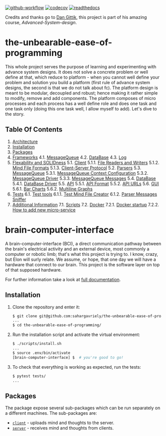 [![github-workflow](https://github.com/sahargavriely/the-unbearable-ease-of-programming/actions/workflows/github-action.yml/badge.svg)](https://github.com/sahargavriely/the-unbearable-ease-of-programming/actions/workflows/github-action.yml)
[![codecov](https://codecov.io/gh/sahargavriely/the-unbearable-ease-of-programming/graph/badge.svg?token=W0V7MR7T8S)](https://codecov.io/gh/sahargavriely/the-unbearable-ease-of-programming)
[![readthedocs](https://readthedocs.org/projects/the-unbearable-ease-of-programming/badge/?version=latest)](https://the-unbearable-ease-of-programming.readthedocs.io/en/latest/?badge=latest)

Credits and thanks go to [Dan Gittik](https://github.com/dan-gittik), this project is part of his amazing course, _Advanced-System-design_.

# the-unbearable-ease-of-programming

This whole project serves the purpose of learning and experimenting with advance system designs.
It does not solve a concrete problem or well define at that, which reduce to platform - when you cannot well define your problem and solution you build a platform (first rule of advance system designs, the second is that we do not talk about fc).
The platform design is meant to be modular, decoupled and robust; hence making it rather simple to modify, remove and add components.
The platform composes of micro processes and each process has a well define role and does one task and one task only (doing this one task well, I allow myself to add).
Let's dive to the story.

## Table Of Contents

1. [Architecture](/brain_computer_interface/README.md#architecture)
2. [Installation](/brain_computer_interface/README.md#installation)
3. [Packages](/brain_computer_interface/README.md#3-Packages)
4. [Frameworks](/brain_computer_interface/README.md#4-frameworks)
4.1. [MessageQueue](/brain_computer_interface/README.md#41-messagequeue)
4.2. [DataBase](/brain_computer_interface/README.md#42-database)
4.3. [Log](/brain_computer_interface/README.md#43-log)
5. [Flexability and SOLIDness](/brain_computer_interface/README.md#5-flexability-and-solidness)
5.1. [Client](/brain_computer_interface/README.md#51-client)
5.1.1. [File Readers and Writers](/brain_computer_interface/README.md#511-file-readers-and-writers)
5.1.2. [Mind File Formats](/brain_computer_interface/README.md#512-mind-file-formats)
5.1.3. [Client-Server Protocol](/brain_computer_interface/README.md#513-client-server-protocol)
5.2. [Parsers](/brain_computer_interface/README.md#52-parsers)
5.3. [MessageQueue](/brain_computer_interface/README.md#53-messagequeue)
5.3.1. [MessageQueue Context Configuration](/brain_computer_interface/README.md#531-messagequeue-context-configuration)
5.3.2. [MessageQueue Driver](/brain_computer_interface/README.md#532-messagequeue-driver)
5.3.3. [MessageQueue Messages](/brain_computer_interface/README.md#533-messagequeue-messages)
5.4. [DataBase](/brain_computer_interface/README.md#54-database)
5.4.1. [DataBase Driver](/brain_computer_interface/README.md#541-database-driver)
5.5. [API](/brain_computer_interface/README.md#55-api)
5.5.1. [API Format](/brain_computer_interface/README.md#551-api-format)
5.5.2. [API URLs](/brain_computer_interface/README.md#552-api-urls)
5.6. [GUI](/brain_computer_interface/README.md#56-gui)
5.6.1. [Bar Charts](/brain_computer_interface/README.md#561-bar-charts)
5.6.2. [Multiline Graphs](/brain_computer_interface/README.md#562-multiline-graphs)
6. [Tests](/brain_computer_interface/README.md#6-tests)
6.1. [Test tools](/brain_computer_interface/README.md#61-test-tools)
6.1.1. [Test Mind File Creator](/brain_computer_interface/README.md#611-test-mind-file-creator)
6.1.2. [Parser Messages Sniffer](/brain_computer_interface/README.md#612-parser-messages-sniffer)
7. [Additional Information](/brain_computer_interface/README.md#7-additional-information)
7.1. [Scripts](/brain_computer_interface/README.md#71-scripts)
7.2. [Docker](/brain_computer_interface/README.md#72-docker)
7.2.1. [Docker startup](/brain_computer_interface/README.md#721-docker-startup)
7.2.2. [How to add new micro-service](/brain_computer_interface/README.md#722-how-to-add-new-micro-service)

# brain-computer-interface

A brain-computer-interface (BCI), a direct communication pathway between the brain's electrical activity and an external device, most commonly a computer or robotic limb; that's what this project is trying to. I know, crazy, but Elon will surly relate.
We assume, or hope, that one day we will have a hardware that connect to our brain. This project is the software layer on top of that supposed hardware.

For further information take a look at [full documentation](https://the-unbearable-ease-of-programming.readthedocs.io/en/latest/).


## Installation

1. Clone the repository and enter it:

    ```sh
    $ git clone git@github.com:sahargavriely/the-unbearable-ease-of-programming.git
    ...
    $ cd the-unbearable-ease-of-programming/
    ```

2. Run the installation script and activate the virtual environment:

    ```sh
    $ ./scripts/install.sh
    ...
    $ source .env/bin/activate
    [brain-computer-interface] $  # you're good to go!
    ```

3. To check that everything is working as expected, run the tests:

    ```sh
    $ pytest tests/
    ...
    ```


## Packages

The package expose several sub-packages which can be run separately on a different machines.
The sub-packages are:

* [`client`](/brain_computer_interface/client/README.md) - uploads mind and thoughts to the server.
* [`server`](/brain_computer_interface/server/README.md) - receives mind and thoughts from clients.
